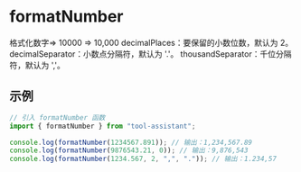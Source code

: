 # formatNumber

格式化数字=> 10000 => 10,000
decimalPlaces：要保留的小数位数，默认为 2。
decimalSeparator：小数点分隔符，默认为 '.'。
thousandSeparator：千位分隔符，默认为 ','。

## 示例

```javascript
// 引入 formatNumber 函数
import { formatNumber } from "tool-assistant";

console.log(formatNumber(1234567.891)); // 输出：1,234,567.89
console.log(formatNumber(9876543.21, 0)); // 输出：9,876,543
console.log(formatNumber(1234.567, 2, ",", ".")); // 输出：1.234,57
```
